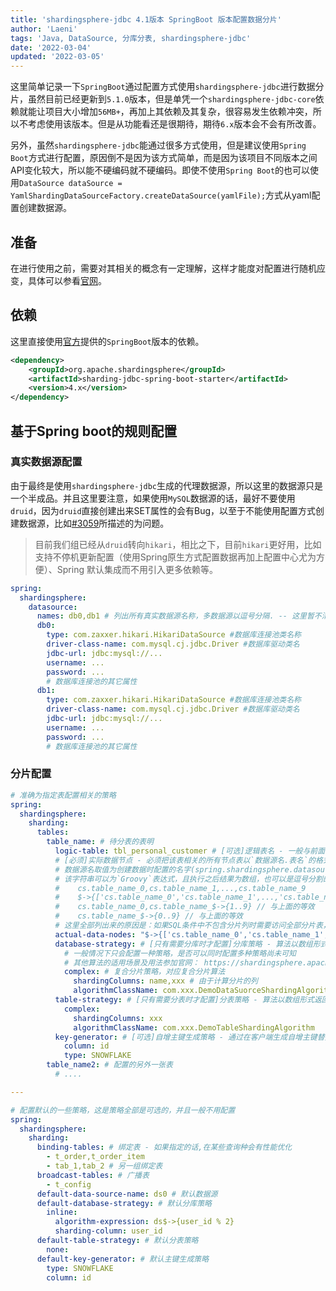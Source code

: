 ```yaml
---
title: 'shardingsphere-jdbc 4.1版本 SpringBoot 版本配置数据分片'
author: 'Laeni'
tags: 'Java, DataSource, 分库分表, shardingsphere-jdbc'
date: '2022-03-04'
updated: '2022-03-05'
---
```


这里简单记录一下`SpringBoot`通过配置方式使用`shardingsphere-jdbc`进行数据分片，虽然目前已经更新到`5.1.0`版本，但是单凭一个`shardingsphere-jdbc-core`依赖就能让项目大小增加`56MB+`，再加上其依赖及其复杂，很容易发生依赖冲突，所以不考虑使用该版本。但是从功能看还是很期待，期待`6.x`版本会不会有所改善。

另外，虽然`shardingsphere-jdbc`能通过很多方式使用，但是建议使用`Spring Boot`方式进行配置，原因倒不是因为该方式简单，而是因为该项目不同版本之间API变化较大，所以能不硬编码就不硬编码。即使不使用`Spring Boot`的也可以使用`DataSource dataSource = YamlShardingDataSourceFactory.createDataSource(yamlFile);`方式从yaml配置创建数据源。

## 准备

在进行使用之前，需要对其相关的概念有一定理解，这样才能度对配置进行随机应变，具体可以参看[官网](https://shardingsphere.apache.org/document/4.1.1/cn/features/sharding/)。

## 依赖

这里直接使用[官方](https://shardingsphere.apache.org/document/4.1.1/cn/manual/sharding-jdbc/usage/sharding/#%E5%BC%95%E5%85%A5maven%E4%BE%9D%E8%B5%96-1)提供的`SpringBoot`版本的依赖。

```xml
<dependency>
    <groupId>org.apache.shardingsphere</groupId>
    <artifactId>sharding-jdbc-spring-boot-starter</artifactId>
    <version>4.x</version>
</dependency>
```

## 基于Spring boot的规则配置

### 真实数据源配置

由于最终是使用`shardingsphere-jdbc`生成的代理数据源，所以这里的数据源只是一个半成品。并且这里要注意，如果使用`MySQL`数据源的话，最好不要使用`druid`，因为`druid`直接创建出来SET属性的会有Bug，以至于不能使用配置方式创建数据源，比如[#3059](https://github.com/alibaba/druid/issues/3059)所描述的为问题。

> 目前我们组已经从`druid`转向`hikari`，相比之下，目前`hikari`更好用，比如支持不停机更新配置（使用Spring原生方式配置数据再加上配置中心尤为方便）、Spring 默认集成而不用引入更多依赖等。

```yaml
spring:
  shardingsphere:
    datasource:
      names: db0,db1 # 列出所有真实数据源名称，多数据源以逗号分隔. -- 这里暂不清楚下面已经配置为什么还要在这里再些一次，不过问题不大
      db0:
        type: com.zaxxer.hikari.HikariDataSource #数据库连接池类名称
        driver-class-name: com.mysql.cj.jdbc.Driver #数据库驱动类名
        jdbc-url: jdbc:mysql://...
        username: ...
        password: ...
        # 数据库连接池的其它属性
      db1:
        type: com.zaxxer.hikari.HikariDataSource #数据库连接池类名称
        driver-class-name: com.mysql.cj.jdbc.Driver #数据库驱动类名
        jdbc-url: jdbc:mysql://...
        username: ...
        password: ...
        # 数据库连接池的其它属性
```

### 分片配置

```yaml
# 准确为指定表配置相关的策略
spring:
  shardingsphere:
    sharding:
      tables:
        table_name: # 待分表的表明
          logic-table: tbl_personal_customer # [可选]逻辑表名 - 一般与前面的Key(表名)相同，至于什么情况下不同没有研究过
          # [必须]实际数据节点 - 必须把该表相关的所有节点表以`数据源名.表名`的格式全部列出来
          # 数据源名取值为创建数据时配置的名字(spring.shardingsphere.datasource.names)之一
          # 该字符串可以为`Groovy`表达式，且执行之后结果为数组，也可以是逗号分割的多个字符串，再或者是组合出现，如下示例所示：
          #    cs.table_name_0,cs.table_name_1,...,cs.table_name_9
          #    $->{['cs.table_name_0','cs.table_name_1',...,'cs.table_name_9']} // 与上面的等效
          #    cs.table_name_0,cs.table_name_$->{1..9} // 与上面的等效
          #    cs.table_name_$->{0..9} // 与上面的等效
          # 这里全部列出来的原因是：如果SQL条件中不包含分片列时需要访问全部分片表，此时需要用到
          actual-data-nodes: "$->{['cs.table_name_0','cs.table_name_1',...,'cs.table_name_9']}"
          database-strategy: # [只有需要分库时才配置]分库策略 - 算法以数组形式返回该次SQL实际对应的数据源名称
            # 一般情况下只会配置一种策略，是否可以同时配置多种策略尚未可知
            # 其他算法的适用场景及用法参加官网： https://shardingsphere.apache.org/document/4.1.1/cn/features/sharding/concept/sharding/
            complex: # 复合分片策略，对应复合分片算法
              shardingColumns: name,xxx # 由于计算分片的列
              algorithmClassName: com.xxx.DemoDataSuorceShardingAlgorithm # 算法对应类的全限定名称，需要实现 ComplexKeysShardingAlgorithm 接口
          table-strategy: # [只有需要分表时才配置]分表策略 - 算法以数组形式返回该次SQL实际对应的表名称 - 配置方式完全和分库策略一致
            complex:
              shardingColumns: xxx
              algorithmClassName: com.xxx.DemoTableShardingAlgorithm
          key-generator: # [可选]自增主键生成策略 - 通过在客户端生成自增主键替换以数据库原生自增主键的方式，做到分布式主键无重复
            column: id
            type: SNOWFLAKE
        table_name2: # 配置的另外一张表
          # ....

---

# 配置默认的一些策略，这是策略全部是可选的，并且一般不用配置
spring:
  shardingsphere:
    sharding:
      binding-tables: # 绑定表 - 如果指定的话,在某些查询种会有性能优化
        - t_order,t_order_item
        - tab_1,tab_2 # 另一组绑定表
      broadcast-tables: # 广播表
        - t_config
      default-data-source-name: ds0 # 默认数据源
      default-database-strategy: # 默认分库策略
        inline:
          algorithm-expression: ds$->{user_id % 2}
          sharding-column: user_id
      default-table-strategy: # 默认分表策略
        none:
      default-key-generator: # 默认主键生成策略
        type: SNOWFLAKE
        column: id
```

